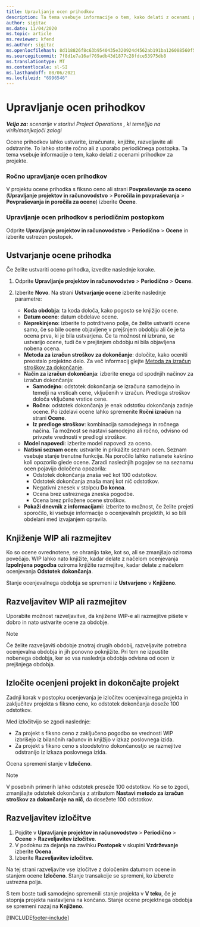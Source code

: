 ```yaml
---
title: Upravljanje ocen prihodkov
description: Ta tema vsebuje informacije o tem, kako delati z ocenami prihodkov za projekte.
author: sigitac
ms.date: 11/04/2020
ms.topic: article
ms.reviewer: kfend
ms.author: sigitac
ms.openlocfilehash: 8d118826f8c63b9540435e320924d4562ab191ba126088560f5def1c1ff0b908
ms.sourcegitcommit: 7f8d1e7a16af769adb43d1877c28fdce53975db8
ms.translationtype: MT
ms.contentlocale: sl-SI
ms.lasthandoff: 08/06/2021
ms.locfileid: "6996546"
---
```

# <a name="manage-revenue-estimates"></a>Upravljanje ocen prihodkov

_**Velja za:** scenarije v storitvi Project Operations , ki temeljijo na virih/manjkajoči zalogi_

Ocene prihodkov lahko ustvarite, izračunate, knjižite, razveljavite ali odstranite. To lahko storite ročno ali z uporabo periodičnega postopka. Ta tema vsebuje informacije o tem, kako delati z ocenami prihodkov za projekte.

### <a name="manage-revenue-estimates-manually"></a>Ročno upravljanje ocen prihodkov

V projektu ocene prihodka s fiksno ceno ali strani **Povpraševanje za oceno** (**Upravljanje projektov in računovodstvo** > **Poročila in povpraševanja** > **Povpraševanja in poročila za ocene**) izberite **Ocene**.

### <a name="manage-revenue-estimates-using-a-periodic-process"></a>Upravljanje ocen prihodkov s periodičnim postopkom

Odprite **Upravljanje projektov in računovodstvo** > **Periodično** > **Ocene** in izberite ustrezen postopek.

## <a name="create-a-revenue-estimate"></a>Ustvarjanje ocene prihodka

Če želite ustvariti oceno prihodka, izvedite naslednje korake. 

1. Odprite **Upravljanje projektov in računovodstvo** > **Periodično** > **Ocene**.
2. Izberite **Novo**. Na strani **Ustvarjanje ocene** izberite naslednje parametre:

   - **Koda obdobja**: ta koda določa, kako pogosto se knjižijo ocene.
   - **Datum ocene**: datum obdelave ocene.
   - **Neprekinjeno**: izberite to potrditveno polje, če želite ustvariti ocene samo, če so bile ocene objavljene v prejšnjem obdobju ali če je ta ocena prva, ki je bila ustvarjena. Če ta možnost ni izbrana, se ustvarijo ocene, tudi če v prejšnjem obdobju ni bila objavljena nobena ocena.
   - **Metoda za izračun stroškov za dokončanje**: določite, kako oceniti preostalo projektno delo. Za več informacij glejte [Metoda za izračun stroškov za dokončanje](cost-complete-methods.md).
   - **Način za izračun dokončanja**: izberite enega od spodnjih načinov za izračun dokončanja:
     - **Samodejno**: odstotek dokončanja se izračuna samodejno in temelji na vrsticah cene, vključenih v izračun. Predloga stroškov določa vključene vrstice cene.
     - **Ročno**: odstotek dokončanja je enak odstotku dokončanja zadnje ocene. Po izdelavi ocene lahko spremenite **Ročni izračun** na strani **Ocene**.
     - **Iz predloge stroškov**: kombinacija samodejnega in ročnega načina. Ta možnost se nastavi samodejno ali ročno, odvisno od privzete vrednosti v predlogi stroškov.
   - **Model napovedi**: izberite model napovedi za oceno.
   - **Natisni seznam ocen**: ustvarite in prikažite seznam ocen. Seznam vsebuje stanje trenutne funkcije. Na poročilo lahko natisnete kakršno koli opozorilo glede ocene. Zaradi naslednjih pogojev se na seznamu ocen pojavijo določena opozorila:
     - Odstotek dokončanja znaša več kot 100 odstotkov.
     - Odstotek dokončanja znaša manj kot nič odstotkov.
     - Negativni znesek v stolpcu **Do konca**.
     - Ocena brez ustreznega zneska pogodbe.
     - Ocena brez priložene ocene stroškov.
   - **Pokaži dnevnik z informacijami**: izberite to možnost, če želite prejeti sporočilo, ki vsebuje informacije o ocenjevalnih projektih, ki so bili obdelani med izvajanjem opravila.


## <a name="post-wip-or-accruals"></a>Knjiženje WIP ali razmejitev

Ko so ocene ovrednotene, se ohranijo take, kot so, ali se zmanjšajo oziroma povečajo. WIP lahko nato knjižite, kadar delate z načelom ocenjevanja **Izpolnjena pogodba** oziroma knjižite razmejitve, kadar delate z načelom ocenjevanja **Odstotek dokončanja**.
  
Stanje ocenjevalnega obdobja se spremeni iz **Ustvarjeno** v **Knjiženo**.

## <a name="reverse-wip-or-accruals"></a>Razveljavitev WIP ali razmejitev

Uporabite možnost razveljavitve, da knjižene WIP-e ali razmejitve pišete v dobro in nato ustvarite ocene za obdobje.

> [!NOTE]
> Če želite razveljaviti obdobje znotraj drugih obdobij, razveljavite potrebna ocenjevalna obdobja in jih ponovno poknjižite. Pri tem ne izpustite nobenega obdobja, ker so vsa naslednja obdobja odvisna od ocen iz prejšnjega obdobja.

## <a name="eliminate-the-estimate-project-and-finish-the-project"></a>Izločite ocenjeni projekt in dokončajte projekt

Zadnji korak v postopku ocenjevanja je izločitev ocenjevalnega projekta in zaključitev projekta s fiksno ceno, ko odstotek dokončanja doseže 100 odstotkov.

Med izločitvijo se zgodi naslednje:

- Za projekt s fiksno ceno z zaključeno pogodbo se vrednosti WIP izbrišejo iz bilančnih računov in knjižijo v izkaz poslovnega izida.
- Za projekt s fiksno ceno s stoodstotno dokončanostjo se razmejitve odstranijo iz izkaza poslovnega izida.

Ocena spremeni stanje v **Izločeno**.

> [!NOTE]
> V posebnih primerih lahko odstotek preseže 100 odstotkov. Ko se to zgodi, zmanjšajte odstotek dokončanja z atributom **Nastavi metodo za izračun stroškov za dokončanje na nič**, da dosežete 100 odstotkov.

## <a name="reverse-elimination"></a>Razveljavitev izločitve

1. Pojdite v **Upravljanje projektov in računovodstvo** > **Periodično** > **Ocene** > **Razveljavitev izločitve**. 
2. V podoknu za dejanja na zavihku **Postopek** v skupini **Vzdrževanje** izberite **Ocena**. 
3. Izberite **Razveljavitev izločitve**.

Na tej strani razveljavite vse izločitve z določenim datumom ocene in stanjem ocene **Izločeno**. Stanje transakcije se spremeni, ko izberete ustrezna polja.

S tem boste tudi samodejno spremenili stanje projekta v **V teku**, če je stopnja projekta nastavljena na končano. Stanje ocene projektnega obdobja se spremeni nazaj na **Knjiženo**.


[!INCLUDE[footer-include](../includes/footer-banner.md)]